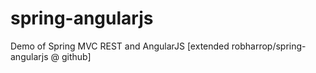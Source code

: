 spring-angularjs
================

Demo of Spring MVC REST and AngularJS [extended robharrop/spring-angularjs @ github]
